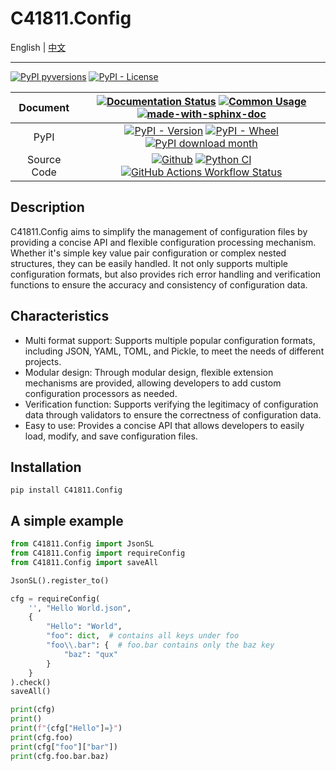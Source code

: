 # C41811.Config

English | [中文](README.md)

---

[![PyPI pyversions](https://img.shields.io/pypi/pyversions/c41811.config.svg)](https://pypi.python.org/pypi/C41811.Config/)
[![PyPI - License](https://img.shields.io/pypi/l/C41811.Config?color=blue)](https://github.com/C418-11/C41811_Config/blob/main/LICENSE)

|  Document   |                                                        [![Documentation Status](https://readthedocs.org/projects/c41811config/badge/?version=latest)](https://C41811Config.readthedocs.io) [![Common Usage](https://img.shields.io/badge/Common-Usage-green?logo=googledocs&logoColor=white)](https://c41811config.readthedocs.io/zh-cn/latest/CommonUsage.html) [![made-with-sphinx-doc](https://img.shields.io/badge/Made%20with-Sphinx-1f425f.svg)](https://www.sphinx-doc.org/)                                                        |
|:-----------:|:------------------------------------------------------------------------------------------------------------------------------------------------------------------------------------------------------------------------------------------------------------------------------------------------------------------------------------------------------------------------------------------------------------------------------------------------------------------------------------------------------------------------------------------:|
|    PyPI     |                                                                                           [![PyPI - Version](https://img.shields.io/pypi/v/C41811.Config)](https://pypi.python.org/pypi/C41811.Config/) [![PyPI - Wheel](https://img.shields.io/pypi/wheel/C41811.Config)](https://pypi.python.org/pypi/C41811.Config/) [![PyPI download month](https://img.shields.io/pypi/dm/c41811.config.svg)](https://pypi.python.org/pypi/C41811.Config/)                                                                                            |
| Source Code | [![Github](https://img.shields.io/badge/Github-C41811.Config-green?logo=github)](https://github.com/C418-11/C41811_Config/) [![Python CI](https://github.com/C418-11/C41811_Config/actions/workflows/python-ci.yml/badge.svg?branch=develop)](https://github.com/C418-11/C41811_Config/actions/workflows/python-ci.yml) [![GitHub Actions Workflow Status](https://img.shields.io/github/actions/workflow/status/C418-11/C41811_Config/python-publish.yml)](https://github.com/C418-11/C41811_Config/actions/workflows/python-publish.yml) |

## Description

C41811.Config aims to simplify the management of configuration files by providing a concise API and flexible
configuration processing mechanism. Whether it's simple key value pair configuration or complex nested structures, they
can be easily handled. It not only supports multiple configuration formats, but also provides rich error handling and
verification functions to ensure the accuracy and consistency of configuration data.

## Characteristics

* Multi format support: Supports multiple popular configuration formats, including JSON, YAML, TOML, and Pickle, to meet
  the needs of different projects.
* Modular design: Through modular design, flexible extension mechanisms are provided, allowing developers to add custom
  configuration processors as needed.
* Verification function: Supports verifying the legitimacy of configuration data through validators to ensure the
  correctness of configuration data.
* Easy to use: Provides a concise API that allows developers to easily load, modify, and save configuration files.

## Installation

```commandline
pip install C41811.Config
```

## A simple example

```python
from C41811.Config import JsonSL
from C41811.Config import requireConfig
from C41811.Config import saveAll

JsonSL().register_to()

cfg = requireConfig(
    '', "Hello World.json",
    {
        "Hello": "World",
        "foo": dict,  # contains all keys under foo
        "foo\\.bar": {  # foo.bar contains only the baz key
            "baz": "qux"
        }
    }
).check()
saveAll()

print(cfg)
print()
print(f"{cfg["Hello"]=}")
print(cfg.foo)
print(cfg["foo"]["bar"])
print(cfg.foo.bar.baz)
```
